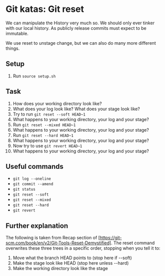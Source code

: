 # Git katas: Git reset
We can manipulate the History very much so. We should only ever tinker with our local history. As publicly release commits must expect to be immutable.

We use reset to unstage change, but we can also do many more different things.

## Setup

1. Run `source setup.sh`

## Task

1. How does your working directory look like?
2. What does your log look like? What does your stage look like?
3. Try to run `git reset --soft HEAD~1`
4. What happens to your working directory, your log and your stage?
5. Run `git reset --mixed HEAD~1`
6. What happens to your working directory, your log and your stage?
7. Run `git reset --hard HEAD~1`
8. What happens to your working directory, your log and your stage?
9. Now try to use `git revert HEAD~1`
10. What happens to your working directory, your log and your stage?

## Useful commands

- `git log --oneline`
- `git commit --amend`
- `git status`
- `git reset --soft`
- `git reset --mixed`
- `git reset --hard`
- `git revert`

## Further explanation

The following is taken from Recap section of [https://git-scm.com/book/en/v2/Git-Tools-Reset-Demystified].
The reset command overwrites these three trees in a specific order, stopping when you tell it to:
1. Move what the branch HEAD points to (stop here if --soft)
2. Make the stage look like HEAD (stop here unless --hard)
3. Make the working directory look like the stage
